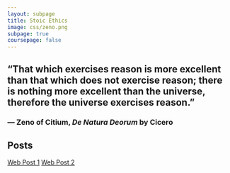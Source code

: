 ```yaml
---
layout: subpage
title: Stoic Ethics
image: css/zeno.png
subpage: true
coursepage: false
---
```


## “That which exercises reason is more excellent than that which does not exercise reason; there is nothing more excellent than the universe, therefore the universe exercises reason.”
### ― Zeno of Citium, *De Natura Deorum* by Cicero

## Posts

[Web Post 1](/_posts/stoic/web-post-1.md)
[Web Post 2](/_posts/stoic/web-post-2.md)
